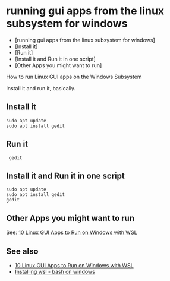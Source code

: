 # running gui apps from the linux subsystem for windows

- [running gui apps from the linux subsystem for windows]
- [Install it]
- [Run it]
- [Install it and Run it in one script]
- [Other Apps you might want to run]


How to run Linux GUI apps on the Windows Subsystem

Install it and run it, basically.

## Install it

    sudo apt update
    sudo apt install gedit


## Run it

     gedit



## Install it and Run it in one script

    sudo apt update
    sudo apt install gedit
    gedit



## Other Apps you might want to run

See: [10 Linux GUI Apps to Run on Windows with WSL](10_linux_gui_apps_to_run_on_windows_if_you_have_wsl.md)

## See also

- [10 Linux GUI Apps to Run on Windows with WSL](10_linux_gui_apps_to_run_on_windows_if_you_have_wsl.md)
- [Installing wsl - bash on windows](../windows/bash_on_windows.md) 